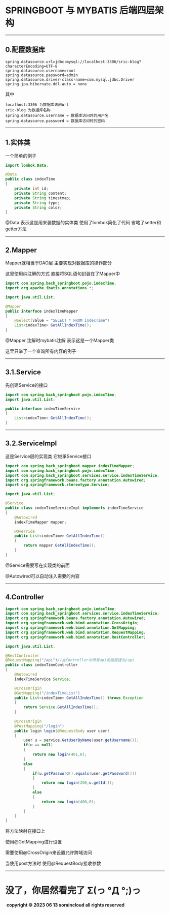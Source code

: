 # **SPRINGBOOT 与 MYBATIS 后端四层架构**

------

## 0.配置数据库

```
spring.datasource.url=jdbc:mysql://localhost:3306/sric-blog?characterEncoding=UTF-8
spring.datasource.username=root
spring.datasource.password=admin
spring.datasource.driver-class-name=com.mysql.jdbc.Driver
spring.jpa.hibernate.ddl-auto = none
```

其中

```
localhost:3306 为数据库访问url
sric-blog 为数据库名称
spring.datasource.username = 数据库访问时的用户名
spring.datasource.password = 数据库访问时的密码
```

------

## 1.实体类

一个简单的例子

```java
import lombok.Data;

@Data
public class indexTime
{
    private int id;
    private String content;
    private String timestmap;
    private String type;
    private String color;
}
```

@Data 表示这是用来装数据的实体类 使用了lombok简化了代码 省略了setter和getter方法

------

## 2.Mapper

Mapper就相当于DAO层 主要实现对数据库的操作部分

这里使用纯注解的方式 直接将SQL语句封装在了Mapper中

```java
import com.spring.back_springboot.pojo.indexTime;
import org.apache.ibatis.annotations.*;

import java.util.List;

@Mapper
public interface indexTimeMapper
{
    @Select(value = "SELECT * FROM indexTime")
    List<indexTime> GetAllIndexTime();
}
```

@Mapper 注解时mybatis注解 表示这是一个Mapper类

这里只举了一个查询所有内容的例子

------

## 3.1.Service

先创建Service的接口

```java
import com.spring.back_springboot.pojo.indexTime;
import java.util.List;

public interface indexTimeService
{
    List<indexTime> GetAllIndexTime();
}
```

------

## 3.2.ServiceImpl

这是Service层的实现类 它继承Service接口

```java
import com.spring.back_springboot.mapper.indexTimeMapper;
import com.spring.back_springboot.pojo.indexTime;
import com.spring.back_springboot.services.service.indexTimeService;
import org.springframework.beans.factory.annotation.Autowired;
import org.springframework.stereotype.Service;

import java.util.List;

@Service
public class indexTimeServiceImpl implements indexTimeService
{
    @Autowired
    indexTimeMapper mapper;

    @Override
    public List<indexTime> GetAllIndexTime()
    {
        return mapper.GetAllIndexTime();
    }
}
```

@Service需要写在实现类的前面

@Autowired可以自动注入需要的内容

------

## 4.Controller

```java
import com.spring.back_springboot.pojo.indexTime;
import com.spring.back_springboot.services.service.indexTimeService;
import org.springframework.beans.factory.annotation.Autowired;
import org.springframework.web.bind.annotation.CrossOrigin;
import org.springframework.web.bind.annotation.GetMapping;
import org.springframework.web.bind.annotation.RequestMapping;
import org.springframework.web.bind.annotation.RestController;

import java.util.List;

@RestController
@RequestMapping("/api")//此Controller中所有api前缀路径为/api
public class indexTimeController
{
    @Autowired
    indexTimeService Service;

    @CrossOrigin
    @GetMapping("/indexTimeList")
    public List<indexTime> GetAllIndexTime() throws Exception
    {
        return Service.GetAllIndexTime();
    }
    
    @CrossOrigin
    @PostMapping("/login")
    public login login(@RequestBody user user)
    {
        user u = service.GetUserByName(user.getUsername());
        if(u == null)
        {
            return new login(401,0);
        }
        else
        {
            if(u.getPassword().equals(user.getPassword()))
            {
                return new login(200,u.getId());
            }
            else
            {
                return new login(400,0);
            }
        }
    }
}
```

将方法映射在接口上

使用@GetMapping进行设置

需要使用@CrossOrigin来设置允许跨域访问

当使用post方法时 使用@RequestBody接收参数

------

# 没了，你居然看完了 Σ(っ °Д °;)っ

​	**copyright © 2023 06 13 soraincloud all rights reserved**